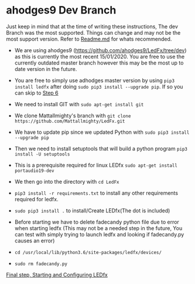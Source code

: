 # ahodges9 Dev Branch

Just keep in mind that at the time of writing these instructions, The dev Branch was the most supported. Things can change and may not be the most support version. Refer to [Readme.md](/README.md) for whats recommended.

* We are using ahodges9 (https://github.com/ahodges9/LedFx/tree/dev) as this is currently the most recent 15/01/2020. You are free to use the currently outdated master branch however this may be the most up to date version in the future.
* You are free to simply use adhodges master version by using `pip3 install ledfx` after doing `sudo pip3 install --upgrade pip`. If so you can skip to [Step 6](/Starting%20and%20Configuring%20LEDfx.md) 


* We need to install GIT with `sudo apt-get install git`
* We clone Mattallmighty's branch with `git clone https://github.com/Mattallmighty/LedFx.git`

* We have to update pip since we updated Python with `sudo pip3 install --upgrade pip`
* Then we need to install setuptools that will build a python program `pip3 install -U setuptools`
* This is a prerequisite required for linux LEDfx `sudo apt-get install portaudio19-dev`
* We then go into the directory with `cd LedFx`
* `pip3 install -r requirements.txt` to install any other requirements required for ledfx.
* `sudo pip3 install .` to install/Create LEDfx(The dot is included)

* Before starting we have to delete fadecandy python file due to error when starting ledfx (This may not be a needed step in the future, You can test with simply trying to launch ledfx and looking if fadecandy.py causes an error)
* `cd /usr/local/lib/python3.6/site-packages/ledfx/devices/`
* `sudo rm fadecandy.py`

[Final step, Starting and Configuring LEDfx](/Starting%20and%20Configuring%20LEDfx.md)
